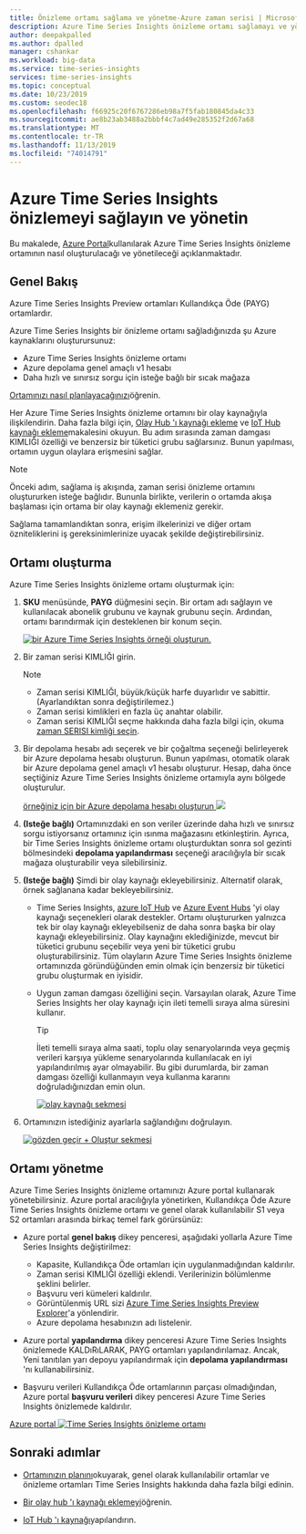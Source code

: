 ```yaml
---
title: Önizleme ortamı sağlama ve yönetme-Azure zaman serisi | Microsoft Docs
description: Azure Time Series Insights önizleme ortamı sağlamayı ve yönetmeyi öğrenin.
author: deepakpalled
ms.author: dpalled
manager: cshankar
ms.workload: big-data
ms.service: time-series-insights
services: time-series-insights
ms.topic: conceptual
ms.date: 10/23/2019
ms.custom: seodec18
ms.openlocfilehash: f66925c20f6767286eb98a7f5fab180845da4c33
ms.sourcegitcommit: ae8b23ab3488a2bbbf4c7ad49e285352f2d67a68
ms.translationtype: MT
ms.contentlocale: tr-TR
ms.lasthandoff: 11/13/2019
ms.locfileid: "74014791"
---
```

# <a name="provision-and-manage-azure-time-series-insights-preview"></a>Azure Time Series Insights önizlemeyi sağlayın ve yönetin

Bu makalede, [Azure Portal](https://portal.azure.com/)kullanılarak Azure Time Series Insights önizleme ortamının nasıl oluşturulacağı ve yönetileceği açıklanmaktadır.

## <a name="overview"></a>Genel Bakış

Azure Time Series Insights Preview ortamları Kullandıkça Öde (PAYG) ortamlardır.

Azure Time Series Insights bir önizleme ortamı sağladığınızda şu Azure kaynaklarını oluşturursunuz:

* Azure Time Series Insights önizleme ortamı  
* Azure depolama genel amaçlı v1 hesabı
* Daha hızlı ve sınırsız sorgu için isteğe bağlı bir sıcak mağaza
  
[Ortamınızı nasıl planlayacağınızı](./time-series-insights-update-plan.md)öğrenin.

Her Azure Time Series Insights önizleme ortamını bir olay kaynağıyla ilişkilendirin. Daha fazla bilgi için, [Olay Hub 'ı kaynağı ekleme](./time-series-insights-how-to-add-an-event-source-eventhub.md) ve [IoT Hub kaynağı ekleme](./time-series-insights-how-to-add-an-event-source-iothub.md)makalesini okuyun. Bu adım sırasında zaman damgası KIMLIĞI özelliği ve benzersiz bir tüketici grubu sağlarsınız. Bunun yapılması, ortamın uygun olaylara erişmesini sağlar.

> [!NOTE]
> Önceki adım, sağlama iş akışında, zaman serisi önizleme ortamını oluştururken isteğe bağlıdır. Bununla birlikte, verilerin o ortamda akışa başlaması için ortama bir olay kaynağı eklemeniz gerekir.

Sağlama tamamlandıktan sonra, erişim ilkelerinizi ve diğer ortam özniteliklerini iş gereksinimlerinize uyacak şekilde değiştirebilirsiniz.

## <a name="create-the-environment"></a>Ortamı oluşturma

Azure Time Series Insights önizleme ortamı oluşturmak için:

1. **SKU** menüsünde, **PAYG** düğmesini seçin. Bir ortam adı sağlayın ve kullanılacak abonelik grubunu ve kaynak grubunu seçin. Ardından, ortamı barındırmak için desteklenen bir konum seçin.

   [![bir Azure Time Series Insights örneği oluşturun.](media/v2-update-manage/manage-three.png)](media/v2-update-manage/manage-three.png#lightbox)

1. Bir zaman serisi KIMLIĞI girin.

    >[!NOTE]
    > * Zaman serisi KIMLIĞI, büyük/küçük harfe duyarlıdır ve sabittir. (Ayarlandıktan sonra değiştirilemez.)
    > * Zaman serisi kimlikleri en fazla üç anahtar olabilir.
    > * Zaman serisi KIMLIĞI seçme hakkında daha fazla bilgi için, okuma [zaman SERISI kimliği seçin](./time-series-insights-update-how-to-id.md).

1. Bir depolama hesabı adı seçerek ve bir çoğaltma seçeneği belirleyerek bir Azure depolama hesabı oluşturun. Bunun yapılması, otomatik olarak bir Azure depolama genel amaçlı v1 hesabı oluşturur. Hesap, daha önce seçtiğiniz Azure Time Series Insights önizleme ortamıyla aynı bölgede oluşturulur.

    [örneğiniz için bir Azure depolama hesabı oluşturun ![](media/v2-update-manage/manage-five.png)](media/v2-update-manage/manage-five.png#lightbox)

1. **(Isteğe bağlı)** Ortamınızdaki en son veriler üzerinde daha hızlı ve sınırsız sorgu istiyorsanız ortamınız için ısınma mağazasını etkinleştirin. Ayrıca, bir Time Series Insights önizleme ortamı oluşturduktan sonra sol gezinti bölmesindeki **depolama yapılandırması** seçeneği aracılığıyla bir sıcak mağaza oluşturabilir veya silebilirsiniz.

1. **(Isteğe bağlı)** Şimdi bir olay kaynağı ekleyebilirsiniz. Alternatif olarak, örnek sağlanana kadar bekleyebilirsiniz.

   * Time Series Insights, [azure IoT Hub](./time-series-insights-how-to-add-an-event-source-iothub.md) ve [Azure Event Hubs](./time-series-insights-how-to-add-an-event-source-eventhub.md) 'yi olay kaynağı seçenekleri olarak destekler. Ortamı oluştururken yalnızca tek bir olay kaynağı ekleyebilseniz de daha sonra başka bir olay kaynağı ekleyebilirsiniz. Olay kaynağını eklediğinizde, mevcut bir tüketici grubunu seçebilir veya yeni bir tüketici grubu oluşturabilirsiniz. Tüm olayların Azure Time Series Insights önizleme ortamınızda göründüğünden emin olmak için benzersiz bir tüketici grubu oluşturmak en iyisidir.

   * Uygun zaman damgası özelliğini seçin. Varsayılan olarak, Azure Time Series Insights her olay kaynağı için ileti temelli sıraya alma süresini kullanır.

     > [!TIP]
     > İleti temelli sıraya alma saati, toplu olay senaryolarında veya geçmiş verileri karşıya yükleme senaryolarında kullanılacak en iyi yapılandırılmış ayar olmayabilir. Bu gibi durumlarda, bir zaman damgası özelliği kullanmayın veya kullanma kararını doğruladığınızdan emin olun.

     [![olay kaynağı sekmesi](media/v2-update-manage/manage-two.png)](media/v2-update-manage/manage-two.png#lightbox)

1. Ortamınızın istediğiniz ayarlarla sağlandığını doğrulayın.

    [![gözden geçir + Oluştur sekmesi](media/v2-update-manage/manage-three.png)](media/v2-update-manage/manage-three.png#lightbox)

## <a name="manage-the-environment"></a>Ortamı yönetme

Azure Time Series Insights önizleme ortamınızı Azure portal kullanarak yönetebilirsiniz. Azure portal aracılığıyla yönetirken, Kullandıkça Öde Azure Time Series Insights önizleme ortamı ve genel olarak kullanılabilir S1 veya S2 ortamları arasında birkaç temel fark görürsünüz:

* Azure portal **genel bakış** dikey penceresi, aşağıdaki yollarla Azure Time Series Insights değiştirilmez:
  * Kapasite, Kullandıkça Öde ortamları için uygulanmadığından kaldırılır.
  * Zaman serisi KIMLIĞI özelliği eklendi. Verilerinizin bölümlenme şeklini belirler.
  * Başvuru veri kümeleri kaldırılır.
  * Görüntülenmiş URL sizi [Azure Time Series Insights Preview Explorer](./time-series-insights-update-explorer.md)'a yönlendirir.
  * Azure depolama hesabınızın adı listelenir.

* Azure portal **yapılandırma** dikey penceresi Azure Time Series Insights önizlemede KALDıRıLARAK, PAYG ortamları yapılandırılamaz. Ancak, Yeni tanıtılan yarı depoyu yapılandırmak için **depolama yapılandırması** 'nı kullanabilirsiniz.

* Başvuru verileri Kullandıkça Öde ortamlarının parçası olmadığından, Azure portal **başvuru verileri** dikey penceresi Azure Time Series Insights önizlemede kaldırılır.

[Azure portal ![Time Series Insights önizleme ortamı](media/v2-update-manage/manage-four.png)](media/v2-update-manage/manage-four.png#lightbox)

## <a name="next-steps"></a>Sonraki adımlar

- [Ortamınızın planını](./time-series-insights-update-plan.md)okuyarak, genel olarak kullanılabilir ortamlar ve önizleme ortamları Time Series Insights hakkında daha fazla bilgi edinin.

- [Bir olay hub 'ı kaynağı eklemeyi](./time-series-insights-how-to-add-an-event-source-eventhub.md)öğrenin.

- [IoT Hub 'ı kaynağı](./time-series-insights-how-to-add-an-event-source-iothub.md)yapılandırın.
